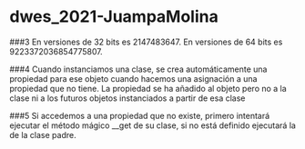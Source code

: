 # dwes_2021-JuampaMolina

###3
En versiones de 32 bits es 2147483647.
En versiones de 64 bits es 9223372036854775807.

###4
Cuando instanciamos una clase, se crea automáticamente una propiedad para ese objeto cuando hacemos una asignación a una propiedad que no tiene. La propiedad se ha añadido al objeto pero no a la clase ni a los futuros objetos instanciados a partir de esa clase

###5
Si accedemos a una propiedad que no existe, primero intentará ejecutar el método mágico __get de su clase, si no está definido ejecutará la de la clase padre.
